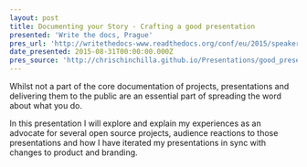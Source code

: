 ```yaml
---
layout: post
title: Documenting your Story - Crafting a good presentation
presented: 'Write the docs, Prague'
pres_url: 'http://writethedocs-www.readthedocs.org/conf/eu/2015/speakers/#speaker-cward'
date_presented: 2015-08-31T00:00:00.000Z
pres_source: 'http://chrischinchilla.github.io/Presentations/good_presentations/'
---
```


Whilst not a part of the core documentation of projects, presentations and delivering them to the public are an essential part of spreading the word about what you do.

In this presentation I will explore and explain my experiences as an advocate for several open source projects, audience reactions to those presentations and how I have iterated my presentations in sync with changes to product and branding.
